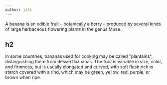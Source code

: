 ```yaml
---
author: jill
---
```

A banana is an edible fruit – botanically a berry – produced by several kinds
of large herbaceous flowering plants in the genus Musa.

## h2

In some countries, bananas used for cooking may be called "plantains",
distinguishing them from dessert bananas. The fruit is variable in size, color,
and firmness, but is usually elongated and curved, with soft flesh rich in
starch covered with a rind, which may be green, yellow, red, purple, or brown
when ripe.
